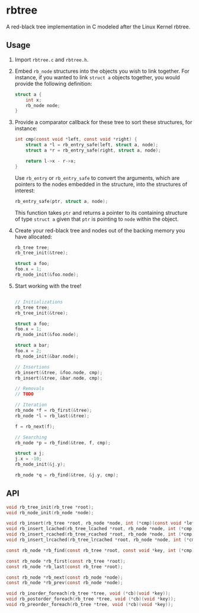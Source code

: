 # rbtree
A red-black tree implementation in C modeled after the Linux Kernel rbtree.

## Usage

1. Import `rbtree.c` and `rbtree.h`.
2. Embed `rb_node` structures into the objects you wish to link together. For instance, if you wanted to link `struct a` objects together, you would provide the following definition:

	```c
	struct a {
		int x;
		rb_node node;
	}	
	```

3.  Provide a comparator callback for these tree to sort these structures, for instance:

	```c
	int cmp(const void *left, const void *right) {
		struct a *l = rb_entry_safe(left, struct a, node);
		struct a *r = rb_entry_safe(right, struct a, node);

		return l->x - r->x;
	}
	```

	Use `rb_entry` or `rb_entry_safe` to convert the arguments, which are pointers to the nodes embedded in the structure, into the structures of interest:

	```c
	rb_entry_safe(ptr, struct a, node);
	```

	This function takes `ptr` and returns a pointer to its containing structure of type `struct a` given that `ptr` is pointing to `node` within the object.

4.	Create your red-black tree and nodes out of the backing memory you have allocated:

	```c
	rb_tree tree;
	rb_tree_init(&tree);

	struct a foo;
	foo.x = 1;
	rb_node_init(&foo.node);
	```

5. Start working with the tree!

	```c

	// Initializations
	rb_tree tree;
	rb_tree_init(&tree);

	struct a foo;
	foo.x = 1;
	rb_node_init(&foo.node);

	struct a bar;
	foo.x = 2;
	rb_node_init(&bar.node);

	// Insertions
	rb_insert(&tree, &foo.node, cmp);
	rb_insert(&tree, &bar.node, cmp);

	// Removals
	// TODO

	// Iteration
	rb_node *f = rb_first(&tree);
	rb_node *l = rb_last(&tree);

	f = rb_next(f);

	// Searching
	rb_node *p = rb_find(&tree, f, cmp);

	struct a j;
	j.x = -10;
	rb_node_init(&j.y);

	rb_node *q = rb_find(&tree, &j.y, cmp);
	```

## API

```c
void rb_tree_init(rb_tree *root);
void rb_node_init(rb_node *node);

void rb_insert(rb_tree *root, rb_node *node, int (*cmp)(const void *left, const void *right));
void rb_insert_lcached(rb_tree_lcached *root, rb_node *node, int (*cmp)(const void *left, const void *right));
void rb_insert_rcached(rb_tree_rcached *root, rb_node *node, int (*cmp)(const void *left, const void *right));
void rb_insert_lrcached(rb_tree_lrcached *root, rb_node *node, int (*cmp)(const void *left, const void *right));

const rb_node *rb_find(const rb_tree *root, const void *key, int (*cmp)(const void *left, const void *right));

const rb_node *rb_first(const rb_tree *root);
const rb_node *rb_last(const rb_tree *root);

const rb_node *rb_next(const rb_node *node);
const rb_node *rb_prev(const rb_node *node);

void rb_inorder_foreach(rb_tree *tree, void (*cb)(void *key));
void rb_postorder_foreach(rb_tree *tree, void (*cb)(void *key));
void rb_preorder_foreach(rb_tree *tree, void (*cb)(void *key));
```